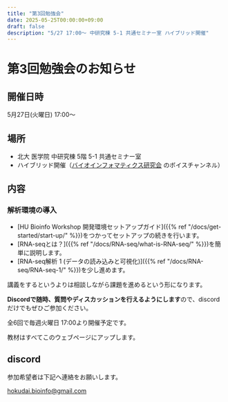 ```yaml
---
title: "第3回勉強会"
date: 2025-05-25T00:00:00+09:00
draft: false
description: "5/27 17:00～ 中研究棟 5-1 共通セミナー室 ハイブリッド開催"
---
```

# 第3回勉強会のお知らせ
## 開催日時
5月27日(火曜日) 17:00～

## 場所
- 北大 医学院 中研究棟 5階 5-1 共通セミナー室
- ハイブリッド開催（[バイオインフォマティクス研究会](https://discord.gg/8Qr7qGGM) のボイスチャンネル）

## 内容
### 解析環境の導入
- [HU Bioinfo Workshop 開発環境セットアップガイド]({{% ref "/docs/get-started/start-up/" %}})をつかってセットアップの続きを行います。
- [RNA-seqとは？]({{% ref "/docs/RNA-seq/what-is-RNA-seq/" %}})を簡単に説明します。
- [RNA-seq解析 1 (データの読み込みと可視化)]({{% ref "/docs/RNA-seq/RNA-seq-1/" %}})を少し進めます。

講義をするというよりは相談しながら課題を進めるという形になります。

**Discordで随時、質問やディスカッションを行えるようにします**ので、discordだけでもぜひご参加ください。

全6回で毎週火曜日 17:00より開催予定です。

教材はすべてこのウェブページにアップします。


## discord
参加希望者は下記へ連絡をお願いします。

[hokudai.bioinfo@gmail.com](mailto:hokudai.bioinfo@gmail.com)  


